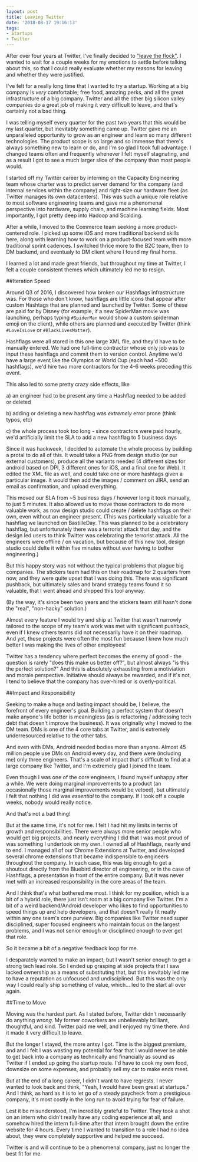 ```yaml
---
layout: post
title: Leaving Twitter
date: '2018-08-17 19:16:13'
tags:
- Startups
- Twitter
---
```


After over four years at Twitter, I've finally decided to ["leave the flock"](https://twitter.com/chander/status/1025531448957198340). I wanted to wait for a couple weeks for my emotions to settle before talking about this, so that I could really evaluate whether my reasons for leaving and whether they were justified.

I've felt for a really long time that I wanted to try a startup. Working at a big company is _very_ comfortable; free food, amazing perks, and all the great infrastructure of a big company. Twitter and all the other big silicon valley companies do a great job of making it very difficult to leave, and that's certainly not a bad thing.

I was telling myself every quarter for the past two years that this would be my last quarter, but inevitably something came up. Twitter gave me an unparalleled opportunity to grow as an engineer and learn so many different technologies. The product scope is so large and so immense that there's always something new to learn or do, and I'm so glad I took full advantage. I changed teams often and frequently whenever I felt myself stagnating, and as a result I got to see a much larger slice of the company than most people would.

I started off my Twitter career by interning on the Capacity Engineering team whose charter was to predict server demand for the company (and internal services within the company) and right-size our hardware fleet (as Twitter manages its own datacenters). This was such a unique role relative to most software engineering teams and gave me a phenomenal perspective into hardware, supply chain, and machine learning fields. Most importantly, I got pretty deep into Hadoop and Scalding.

After a while, I moved to the Commerce team seeking a more product-centered role. I picked up some iOS and more traditional backend skills here, along with learning how to work on a product-focused team with more traditional sprint cadences. I switched thrice more to the B2C team, then to DM backend, and eventualy to DM client where I found my final home.

I learned a lot and made great friends, but throughout my time at Twitter, I felt a couple consistent themes which ultimately led me to resign.

##Iteration Speed

Around Q3 of 2016, I discovered how broken our Hashflags infrastructure was. For those who don't know, hashflags are little icons that appear after custom Hashtags that are planned and launched by Twitter. Some of these are paid for by Disney (for example, if a new SpiderMan movie was launching, perhaps typing `#SpiderMan` would show a custom spiderman emoji on the client), while others are planned and executed by Twitter (think `#LoveIsLove` or `#BlackLivesMatter`).

Hashflags were all stored in this one large XML file, and they'd have to be manually entered. We had one full-time contractor whose only job was to input these hashflags and commit them to version control. Anytime we'd have a large event like the Olympics or World Cup (each had ~500 hashflags), we'd hire two more contractors for the 4-6 weeks preceding this event.

This also led to some pretty crazy side effects, like

a) an engineer had to be present any time a Hashflag needed to be added or deleted

b) adding or deleting a new hashflag was *extremely* error prone (think typos, etc)

c) the whole process took too long - since contractors were paid hourly, we'd artificially limit the SLA to add a new hashflag to 5 business days

Since it was hackweek, I decided to automate the whole process by building a protal to do all of this. It would take a PNG from design studio (or our external customers), produce all the variants needed (4 different sizes for android based on DPI, 3 different ones for iOS, and a final one for Web). It edited the XML file as well, and could take one or more hashtags given a particular image. It would then add the images / comment on JIRA, send an email as confirmation, and upload everything.

This moved our SLA from ~5 business days / however long it took manually, to just 5 minutes. It also allowed us to move those contractors to do more valuable work, as now design studio could create / delete hashflags on their own, even without an engineer present. (This was particularly valuable for a hashflag we launched on BastilleDay. This was planned to be a celebratory hashflag, but unfortunately there was a terrorist attack that day, and the design led users to think Twitter was celebrating the terrorist attack. All the engineers were offline / on vacation, but because of this new tool, design studio could delte it within five minutes without ever having to bother engineering.)

But this happy story was not without the typical problems that plague big companies. The stickers team had this on their roadmap for 2 quarters from now, and they were quite upset that I was doing this. There was significant pushback, but ultimately sales and brand strategy teams found it so valuable, that I went ahead and shipped this tool anyway.

(By the way, it's since been two years and the stickers team still hasn't done the "real", "non-hacky" solution.)

Almost every feature I would try and ship at Twitter that wasn't narrowly tailored to the scope of my team's work was met with significant pushback, even if I knew others teams did not necessarily have it on their roadmap. And yet, these projects were often the most fun because I knew how much better I was making the lives of other employees!

Twitter has a tendency where perfect becomes the enemy of good - the question is rarely "does this make us better off?", but almost always "is this the perfect solution?" And this is absolutely exhausting from a motiviation and morale perspective. Initiative should always be rewarded, and if it's not, I tend to believe that the company has over-hired or is overly-political.

##Impact and Responsibility

Seeking to make a huge and lasting impact should be, I believe, the forefront of every engineer's goal. Building a perfect system that doesn't make anyone's life better is meaningless (as is refactoring / addressing tech debt that doesn't improve the business). It was originally why I moved to the DM team. DMs is one of the 4 core tabs at Twitter, and is extremely underresourced relative to the other tabs.

And even with DMs, Android needed bodies more than anyone. Almost 45 million people use DMs on Android every day, and there were (including me) only three engineers. That's a scale of impact that's difficult to find at a large company like Twitter, and I'm extremely glad I joined the team.

Even though I was one of the core engineers, I found myself unhappy after a while. We were doing marginal improvements to a product (an occasionally those marginal improvements would be vetoed), but ultimately I felt that nothing I did was _essential_ to the company. If I took off a couple weeks, nobody would really notice.

And that's not a bad thing!

But at the same time, it's not for me. I felt I had hit my limits in terms of growth and responsibilities. There were always more senior people who would get big projects, and nearly everything I did that I was most proud of was something I undertook on my own. I owned all of Hashflags, nearly end to end. I managed all of our Chrome Extensions at Twitter, and developed several chrome extensions that became indispensible to engineers throughout the company. In each case, this was big enough to get a shoutout directly from the Bluebird director of engineering, or in the case of Hashflags, a presentation in front of the entire company. But it was never met with an increased responsibility in the core areas of the team.

And I think that's what bothered me most. I think for my position, which is a bit of a hybrid role, there just isn't room at a big company like Twitter. I'm a bit of a weird backend/Android developer who likes to find opportunities to speed things up and help developers, and that doesn't really fit neatly within any one team's core purview. Big companies like Twitter need super disciplined, super focused engineers who maintain focus on the largest problems, and I was not senior enough or disciplined enough to ever get that role.

So it became a bit of a negative feedback loop for me.

I desparately wanted to make an impact, but I wasn't senior enough to get a strong tech lead role. So I ended up grasping at side projects that I saw lacked ownership as a means of substituting that, but this inevitably led me to have a reputation as unfocused and undisciplined. But this was the only way I could really ship something of value, which... led to the start all over again.

##Time to Move

Moving was the hardest part. As I stated before, Twitter didn't necessarily do anything _wrong_. My former coworkers are unbelievably brilliant, thoughtful, and kind. Twitter paid me well, and I enjoyed my time there. And it made it very difficult to leave.

But the longer I stayed, the more antsy I got. Time is the biggest premium, and and I felt I was wasting my potential for fear that I would never be able to get back into a company as technically and financially as sound as Twitter if I ended up going the startup route. I'd have to cook my own food, downsize on some expenses, and probably sell my car to make ends meet.

But at the end of a long career, I didn't want to have regrests. I never wanted to look back and think, "Yeah, I would have been great at startups." And I think, as hard as it is to let go of a steady paycheck from a prestigious company, it's most costly in the long run to avoid trying for fear of failure.

Lest it be misunderstood, I'm incredibly grateful to Twitter. They took a shot on an intern who didn't really have any coding experience at all, and somehow hired the intern full-time after that intern brought down the entire website for 4 hours. Every time I wanted to transition to a role I had no idea about, they were completely supportive and helped me succeed.

Twitter is and will continue to be a phenomenal company, just no longer the best fit for me.